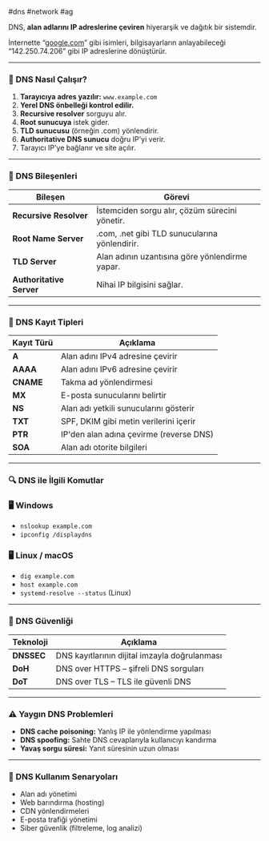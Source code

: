 #dns #network #ag 

DNS, **alan adlarını IP adreslerine çeviren** hiyerarşik ve dağıtık bir sistemdir.

İnternette “[google.com](http://google.com)” gibi isimleri, bilgisayarların anlayabileceği “142.250.74.206” gibi IP adreslerine dönüştürür.

---

### 🔧 DNS Nasıl Çalışır?

1. **Tarayıcıya adres yazılır:** `www.example.com`
2. **Yerel DNS önbelleği kontrol edilir.**
3. **Recursive resolver** sorguyu alır.
4. **Root sunucuya** istek gider.
5. **TLD sunucusu** (örneğin .com) yönlendirir.
6. **Authoritative DNS sunucu** doğru IP'yi verir.
7. Tarayıcı IP'ye bağlanır ve site açılır.

---

### 🧭 DNS Bileşenleri

|Bileşen|Görevi|
|---|---|
|**Recursive Resolver**|İstemciden sorgu alır, çözüm sürecini yönetir.|
|**Root Name Server**|.com, .net gibi TLD sunucularına yönlendirir.|
|**TLD Server**|Alan adının uzantısına göre yönlendirme yapar.|
|**Authoritative Server**|Nihai IP bilgisini sağlar.|

---

### 📂 DNS Kayıt Tipleri

|Kayıt Türü|Açıklama|
|---|---|
|**A**|Alan adını IPv4 adresine çevirir|
|**AAAA**|Alan adını IPv6 adresine çevirir|
|**CNAME**|Takma ad yönlendirmesi|
|**MX**|E-posta sunucularını belirtir|
|**NS**|Alan adı yetkili sunucularını gösterir|
|**TXT**|SPF, DKIM gibi metin verilerini içerir|
|**PTR**|IP'den alan adına çevirme (reverse DNS)|
|**SOA**|Alan adı otorite bilgileri|

---

### 🔍 DNS ile İlgili Komutlar

### 🖥️ Windows

- `nslookup example.com`
- `ipconfig /displaydns`

### 🖥️ Linux / macOS

- `dig example.com`
- `host example.com`
- `systemd-resolve --status` (Linux)

---

### 🔐 DNS Güvenliği

|Teknoloji|Açıklama|
|---|---|
|**DNSSEC**|DNS kayıtlarının dijital imzayla doğrulanması|
|**DoH**|DNS over HTTPS – şifreli DNS sorguları|
|**DoT**|DNS over TLS – TLS ile güvenli DNS|

---

### ⚠️ Yaygın DNS Problemleri

- **DNS cache poisoning:** Yanlış IP ile yönlendirme yapılması
- **DNS spoofing:** Sahte DNS cevaplarıyla kullanıcıyı kandırma
- **Yavaş sorgu süresi:** Yanıt süresinin uzun olması

---

### 🧠 DNS Kullanım Senaryoları

- Alan adı yönetimi
- Web barındırma (hosting)
- CDN yönlendirmeleri
- E-posta trafiği yönetimi
- Siber güvenlik (filtreleme, log analizi)